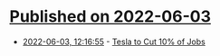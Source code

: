 # [Published on 2022-06-03](index.md)

* [2022-06-03, 12:16:55](https://news.ycombinator.com/item?id=31607248) - [Tesla to Cut 10% of Jobs](https://www.cnbc.com/2022/06/03/feeling-super-bad-about-economy-musk-wants-to-cut-10percent-of-tesla-jobs.html)
